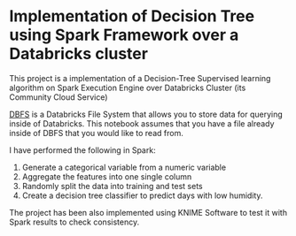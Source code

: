 # Implementation of Decision Tree using Spark Framework over a Databricks cluster
This project is a implementation of a Decision-Tree Supervised learning algorithm on Spark Execution Engine over Databricks Cluster (its Community Cloud Service)

[DBFS](https://docs.databricks.com/user-guide/dbfs-databricks-file-system.html) is a Databricks File System that allows you to store data for querying inside of Databricks. This notebook assumes that you have a file already inside of DBFS that you would like to read from.
 
I have performed the following in Spark:
1. Generate a categorical variable from a numeric variable
2. Aggregate the features into one single column
3. Randomly split the data into training and test sets
4. Create a decision tree classifier to predict days with low humidity.

The project has been also implemented using KNIME Software to test it with Spark results to check consistency.
